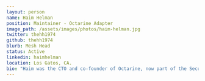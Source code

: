 ```yaml
---
layout: person
name: Haim Helman
position: Maintainer - Octarine Adapter
image_path: /assets/images/photos/haim-helman.jpg
twitter: thehh1974
github: thehh1974
blurb: Mesh Head
status: Active
linkedin: haimhelman
location: Los Gatos, CA.
bio: "Haim was the CTO and co-founder of Octarine, now part of the Security BU in VMware. Octarine created a continuous security platform for applications in Kubernetes. He has been leading enterprise infrastructure innovation for the last 20 years. Before Octarine, he co-founded XIV, an enterprise storage company which was acquired by IBM. Following his time at IBM he was a member of the founding team at Robin Systems, where he first encountered the promise and challenges of cloud-native architecture. He holds a BSc in Math, Physics and Computer Science from the Hebrew University in Jerusalem and an MSc in Computer Science from Tel Aviv University."
---
```

